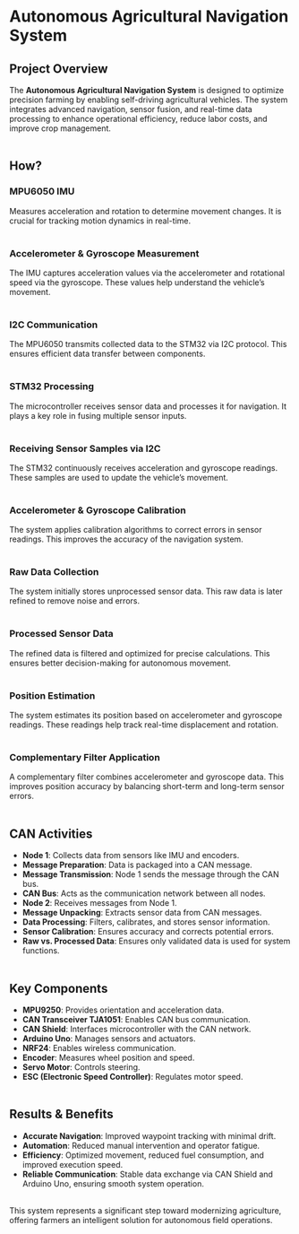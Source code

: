 # Autonomous Agricultural Navigation System

## Project Overview
The **Autonomous Agricultural Navigation System** is designed to optimize precision farming by enabling self-driving agricultural vehicles. The system integrates advanced navigation, sensor fusion, and real-time data processing to enhance operational efficiency, reduce labor costs, and improve crop management.<br><br>

## How?
### MPU6050 IMU
Measures acceleration and rotation to determine movement changes. It is crucial for tracking motion dynamics in real-time.<br><br>

### Accelerometer & Gyroscope Measurement
The IMU captures acceleration values via the accelerometer and rotational speed via the gyroscope. These values help understand the vehicle’s movement.<br><br>

### I2C Communication
The MPU6050 transmits collected data to the STM32 via I2C protocol. This ensures efficient data transfer between components.<br><br>

### STM32 Processing
The microcontroller receives sensor data and processes it for navigation. It plays a key role in fusing multiple sensor inputs.<br><br>

### Receiving Sensor Samples via I2C
The STM32 continuously receives acceleration and gyroscope readings. These samples are used to update the vehicle’s movement.<br><br>

### Accelerometer & Gyroscope Calibration
The system applies calibration algorithms to correct errors in sensor readings. This improves the accuracy of the navigation system.<br><br>

### Raw Data Collection
The system initially stores unprocessed sensor data. This raw data is later refined to remove noise and errors.<br><br>

### Processed Sensor Data
The refined data is filtered and optimized for precise calculations. This ensures better decision-making for autonomous movement.<br><br>

### Position Estimation
The system estimates its position based on accelerometer and gyroscope readings. These readings help track real-time displacement and rotation.<br><br>

### Complementary Filter Application
A complementary filter combines accelerometer and gyroscope data. This improves position accuracy by balancing short-term and long-term sensor errors.<br><br>

## CAN Activities
- **Node 1**: Collects data from sensors like IMU and encoders.<br>
- **Message Preparation**: Data is packaged into a CAN message.<br>
- **Message Transmission**: Node 1 sends the message through the CAN bus.<br>
- **CAN Bus**: Acts as the communication network between all nodes.<br>
- **Node 2**: Receives messages from Node 1.<br>
- **Message Unpacking**: Extracts sensor data from CAN messages.<br>
- **Data Processing**: Filters, calibrates, and stores sensor information.<br>
- **Sensor Calibration**: Ensures accuracy and corrects potential errors.<br>
- **Raw vs. Processed Data**: Ensures only validated data is used for system functions.<br><br>

## Key Components
- **MPU9250**: Provides orientation and acceleration data.<br>
- **CAN Transceiver TJA1051**: Enables CAN bus communication.<br>
- **CAN Shield**: Interfaces microcontroller with the CAN network.<br>
- **Arduino Uno**: Manages sensors and actuators.<br>
- **NRF24**: Enables wireless communication.<br>
- **Encoder**: Measures wheel position and speed.<br>
- **Servo Motor**: Controls steering.<br>
- **ESC (Electronic Speed Controller)**: Regulates motor speed.<br><br>

## Results & Benefits
- **Accurate Navigation**: Improved waypoint tracking with minimal drift.<br>
- **Automation**: Reduced manual intervention and operator fatigue.<br>
- **Efficiency**: Optimized movement, reduced fuel consumption, and improved execution speed.<br>
- **Reliable Communication**: Stable data exchange via CAN Shield and Arduino Uno, ensuring smooth system operation.<br><br>

This system represents a significant step toward modernizing agriculture, offering farmers an intelligent solution for autonomous field operations.

